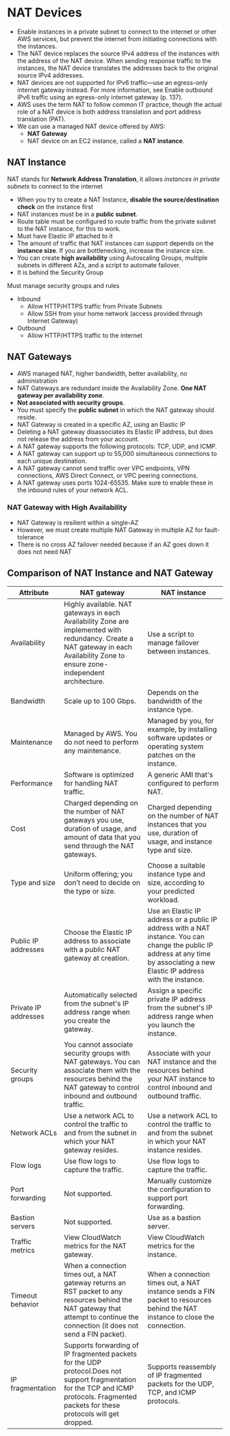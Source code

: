 # NAT Devices

- Enable instances in a private subnet to connect to the internet or other AWS services, but prevent the internet from initiating connections with the instances.
- The NAT device replaces the source IPv4 address of the instances with the address of the NAT device.
  When sending response traffic to the instances, the NAT device translates the addresses back to the
  original source IPv4 addresses.
- NAT devices are not supported for IPv6 traffic—use an egress-only internet gateway instead. For more
  information, see Enable outbound IPv6 traffic using an egress-only internet gateway (p. 137).
- AWS uses the term NAT  to follow common IT practice, though the actual role of a NAT device is both address translation and port address translation (PAT).
- We can use a managed NAT device offered by AWS:
  - **NAT Gateway**
  - NAT device on an EC2 instance, called a **NAT instance**. 

## NAT Instance 

NAT stands for **Network Address Translation**, it allows *instances in private subnets* to connect to the internet

- When you try to create a NAT Instance, **disable the source/destination check** on the instance first
- NAT instances must be in a **public subnet**.
- Route table must be configured to route traffic from the private subnet to the NAT instance, for this to work.
- Must have Elastic IP attached to it
- The amount of traffic that NAT instances can support depends on the **instance size**. If you are bottlenecking, increase the instance size.
- You can create **high availability** using Autoscaling Groups, multiple subnets in different AZs, and a script to automate failover.
- It is behind the Security Group

Must manage security groups and rules

- Inbound
  - Allow HTTP/HTTPS traffic from Private Subnets
  - Allow SSH from your home network (access provided through Internet Gateway)
- Outbound
  - Allow HTTP/HTTPS traffic to the internet

## NAT Gateways

- AWS managed NAT, higher bandwidth, better availability, no administration
- NAT Gateways are redundant inside the Availability Zone. **One NAT gateway per availability zone**.
- **Not associated with security groups**.
- You must specify the **public subnet** in which the NAT gateway should reside.
- NAT Gateway is created in a specific AZ, using an Elastic IP
- Deleting a NAT gateway disassociates its Elastic IP address, but does not release the address from your account.
- A NAT gateway supports the following protocols: TCP, UDP, and ICMP.
- A NAT gateway can support up to 55,000 simultaneous connections to each unique destination.
- A NAT gateway cannot send traffic over VPC endpoints, VPN connections, AWS Direct Connect, or VPC peering connections.
- A NAT gateway uses ports 1024-65535. Make sure to enable these in the inbound rules of your network ACL.

### NAT Gateway with High Availability

- NAT Gateway is resilient within a single-AZ
- However, we must create multiple NAT Gateway in multiple AZ for fault-tolerance
- There is no cross AZ failover needed because if an AZ goes down it does not need NAT

## Comparison of NAT Instance and NAT Gateway

| Attribute            | NAT gateway                              | NAT instance                             |
| -------------------- | ---------------------------------------- | ---------------------------------------- |
| Availability         | Highly available. NAT gateways in each Availability Zone are implemented with redundancy. Create a NAT gateway in each Availability Zone to ensure zone-independent architecture. | Use a script to manage failover between instances. |
| Bandwidth            | Scale up to 100 Gbps.                    | Depends on the bandwidth of the instance type. |
| Maintenance          | Managed by AWS. You do not need to perform any maintenance. | Managed by you, for example, by installing software updates or operating system patches on the instance. |
| Performance          | Software is optimized for handling NAT traffic. | A generic AMI that's configured to perform NAT. |
| Cost                 | Charged depending on the number of NAT gateways you use, duration of usage, and amount of data that you send through the NAT gateways. | Charged depending on the number of NAT instances that you use, duration of usage, and instance type and size. |
| Type and size        | Uniform offering; you don’t need to decide on the type or size. | Choose a suitable instance type and size, according to your predicted workload. |
| Public IP addresses  | Choose the Elastic IP address to associate with a public NAT gateway at creation. | Use an Elastic IP address or a public IP address with a NAT instance. You can change the public IP address at any time by associating a new Elastic IP address with the instance. |
| Private IP addresses | Automatically selected from the subnet's IP address range when you create the gateway. | Assign a specific private IP address from the subnet's IP address range when you launch the instance. |
| Security groups      | You cannot associate security groups with NAT gateways. You can associate them with the resources behind the NAT gateway to control inbound and outbound traffic. | Associate with your NAT instance and the resources behind your NAT instance to control inbound and outbound traffic. |
| Network ACLs         | Use a network ACL to control the traffic to and from the subnet in which your NAT gateway resides. | Use a network ACL to control the traffic to and from the subnet in which your NAT instance resides. |
| Flow logs            | Use flow logs to capture the traffic.    | Use flow logs to capture the traffic.    |
| Port forwarding      | Not supported.                           | Manually customize the configuration to support port forwarding. |
| Bastion servers      | Not supported.                           | Use as a bastion server.                 |
| Traffic metrics      | View CloudWatch metrics for the NAT gateway. | View CloudWatch metrics for the instance. |
| Timeout behavior     | When a connection times out, a NAT gateway returns an RST packet to any resources behind the NAT gateway that attempt to continue the connection (it does not send a FIN packet). | When a connection times out, a NAT instance sends a FIN packet to resources behind the NAT instance to close the connection. |
| IP fragmentation     | Supports forwarding of IP fragmented packets for the UDP protocol.Does not support fragmentation for the TCP and ICMP protocols. Fragmented packets for these protocols will get dropped. | Supports reassembly of IP fragmented packets for the UDP, TCP, and ICMP protocols. |